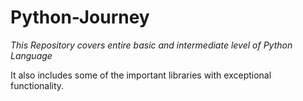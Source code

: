 # Python-Journey
_This Repository covers entire basic and intermediate level of Python Language_

It also includes some of the important libraries with exceptional functionality.

